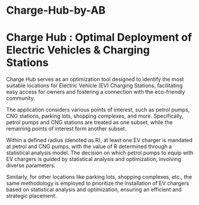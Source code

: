 # Charge-Hub-by-AB

# Charge Hub : Optimal Deployment of Electric Vehicles & Charging Stations

Charge Hub serves as an optimization tool designed to identify the most suitable locations for Electric Vehicle (EV) Charging Stations, facilitating easy access for owners and fostering a connection with the eco-friendly community.

The application considers various points of interest, such as petrol pumps, CNG stations, parking lots, shopping complexes, and more. Specifically, petrol pumps and CNG stations are treated as one subset, while the remaining points of interest form another subset.

Within a defined radius (denoted as R), at least one EV charger is mandated at petrol and CNG pumps, with the value of R determined through a statistical analysis model. The decision on which petrol pumps to equip with EV chargers is guided by statistical analysis and optimization, involving diverse parameters.

Similarly, for other locations like parking lots, shopping complexes, etc., the same methodology is employed to prioritize the installation of EV chargers based on statistical analysis and optimization, ensuring an efficient and strategic placement.
